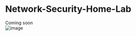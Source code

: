 # Network-Security-Home-Lab

Coming soon     
![image](https://github.com/user-attachments/assets/9097ff0b-8d53-42db-808e-d681f665b450)
